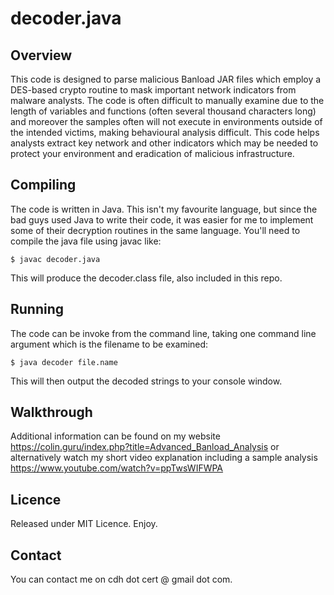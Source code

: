 # decoder.java

## Overview
This code is designed to parse malicious Banload JAR files which employ a DES-based crypto routine to mask important network indicators from malware analysts. The code is often difficult to manually examine due to the length of variables and functions (often several thousand characters long) and moreover the samples often will not execute in environments outside of the intended victims, making behavioural analysis difficult. This code helps analysts extract key network and other indicators which may be needed to protect your environment and eradication of malicious infrastructure.

## Compiling
The code is written in Java. This isn't my favourite language, but since the bad guys used Java to write their code, it was easier for me to implement some of their decryption routines in the same language. You'll need to compile the java file using javac like:

    $ javac decoder.java
    
This will produce the decoder.class file, also included in this repo.

## Running
The code can be invoke from the command line, taking one command line argument which is the filename to be examined:

    $ java decoder file.name
    
This will then output the decoded strings to your console window. 

## Walkthrough
Additional information can be found on my website https://colin.guru/index.php?title=Advanced_Banload_Analysis or alternatively watch my short video explanation including a sample analysis https://www.youtube.com/watch?v=ppTwsWIFWPA

## Licence
Released under MIT Licence. Enjoy.

## Contact
You can contact me on cdh dot cert @ gmail dot com.


